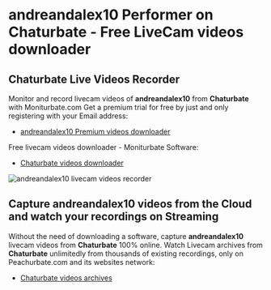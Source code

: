 # andreandalex10 Performer on Chaturbate - Free LiveCam videos downloader

## Chaturbate Live Videos Recorder

Monitor and record livecam videos of **andreandalex10** from **Chaturbate** with Moniturbate.com
Get a premium trial for free by just and only registering with your Email address:
* [andreandalex10 Premium videos downloader](https://moniturbate.com/request-demo-licence-key.html)

Free livecam videos downloader - Moniturbate Software:
* [Chaturbate videos downloader](https://moniturbate.com/moniturbate-download-software.html)

![andreandalex10 livecam videos recorder](https://peachurnet.com/templates/moniturbate-software.png)


## Capture andreandalex10 videos from the Cloud and watch your recordings on Streaming

Without the need of downloading a software, capture **andreandalex10** livecam videos from **Chaturbate** 100% online.
Watch Livecam archives from **Chaturbate** unlimitedly from thousands of existing recordings, only on Peachurbate.com and its websites network:
* [Chaturbate videos archives](https://peachurnet.com/)